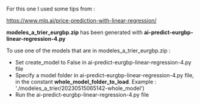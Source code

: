 
For this one I used some tips from :

https://www.mlq.ai/price-prediction-with-linear-regression/

**modeles_a_trier_eurgbp.zip** has been generated with **ai-predict-eurgbp-linear-regression-4.py**

To use one of the models that are in modeles_a_trier_eurgbp.zip :

- Set create_model to False in ai-predict-eurgbp-linear-regression-4.py file
- Specify a model folder in ai-predict-eurgbp-linear-regression-4.py file, in the constant **whole_model_folder_to_load**. Example : './modeles_a_trier/20230515065142-whole_model')
- Run the ai-predict-eurgbp-linear-regression-4.py file


